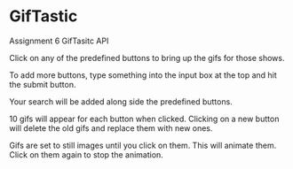 # GifTastic
Assignment 6 GifTasitc API

Click on any of the predefined buttons to bring up the gifs for those shows.

To add more buttons, type something into the input box at the top and hit the submit button.

Your search will be added along side the predefined buttons.

10 gifs will appear for each button when clicked. Clicking on a new button will delete the old gifs and replace them with new ones.

Gifs are set to still images until you click on them. This will animate them. Click on them again to stop the animation.